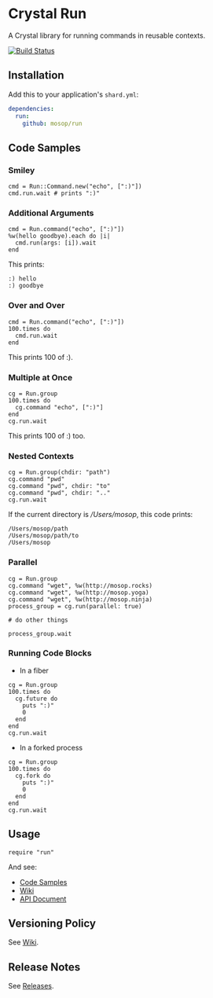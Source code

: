 # Crystal Run

A Crystal library for running commands in reusable contexts.

[![Build Status](https://travis-ci.org/mosop/run.svg?branch=master)](https://travis-ci.org/mosop/run)

## Installation

Add this to your application's `shard.yml`:

```yaml
dependencies:
  run:
    github: mosop/run
```

<a name="code_samples"></a>

## Code Samples

### Smiley

```crystal
cmd = Run::Command.new("echo", [":)"])
cmd.run.wait # prints ":)"
```

### Additional Arguments

```crystal
cmd = Run.command("echo", [":)"])
%w(hello goodbye).each do |i|
  cmd.run(args: [i]).wait
end
```

This prints:

```
:) hello
:) goodbye
```

### Over and Over

```crystal
cmd = Run.command("echo", [":)"])
100.times do
  cmd.run.wait
end
```

This prints 100 of :).

### Multiple at Once

```crystal
cg = Run.group
100.times do
  cg.command "echo", [":)"]
end
cg.run.wait
```

This prints 100 of :) too.

### Nested Contexts

```crystal
cg = Run.group(chdir: "path")
cg.command "pwd"
cg.command "pwd", chdir: "to"
cg.command "pwd", chdir: ".."
cg.run.wait
```

If the current directory is */Users/mosop*, this code prints:

```
/Users/mosop/path
/Users/mosop/path/to
/Users/mosop
```

### Parallel

```crystal
cg = Run.group
cg.command "wget", %w(http://mosop.rocks)
cg.command "wget", %w(http://mosop.yoga)
cg.command "wget", %w(http://mosop.ninja)
process_group = cg.run(parallel: true)

# do other things

process_group.wait
```

### Running Code Blocks

* In a fiber

```crystal
cg = Run.group
100.times do
  cg.future do
    puts ":)"
    0
  end
end
cg.run.wait
```

*  In a forked process

```crystal
cg = Run.group
100.times do
  cg.fork do
    puts ":)"
    0
  end
end
cg.run.wait
```

## Usage

```crystal
require "run"
```

And see:

* [Code Samples](#code_samples)
* [Wiki](https://github.com/mosop/run/wiki)
* [API Document](http://mosop.me/run/Run.html)

## Versioning Policy

See [Wiki](https://github.com/mosop/mosop.github.io/wiki/Versioning-Policy).

## Release Notes

See [Releases](https://github.com/mosop/run/releases).

